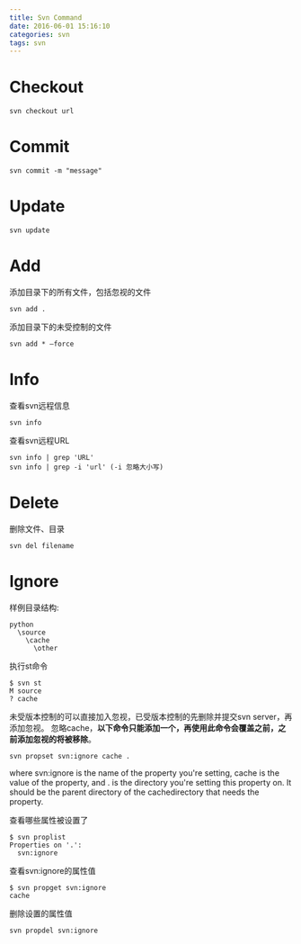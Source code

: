```yaml
---
title: Svn Command
date: 2016-06-01 15:16:10
categories: svn
tags: svn
---
```

# Checkout

    svn checkout url

# Commit 

    svn commit -m "message"

# Update

    svn update

<!-- more -->

# Add
添加目录下的所有文件，包括忽视的文件

    svn add .

添加目录下的未受控制的文件

    svn add * —force

# Info
查看svn远程信息 

    svn info

查看svn远程URL

    svn info | grep 'URL'  
    svn info | grep -i 'url' (-i 忽略大小写)

# Delete
删除文件、目录

    svn del filename

# Ignore
样例目录结构:  

    python  
      \source  
        \cache  
          \other

执行st命令

    $ svn st
    M source
    ? cache

未受版本控制的可以直接加入忽视，已受版本控制的先删除并提交svn server，再添加忽视。
忽略cache，**以下命令只能添加一个，再使用此命令会覆盖之前，之前添加忽视的将被移除**。

    svn propset svn:ignore cache .

where svn:ignore is the name of the property you're setting, cache is the value of the property, and . is the directory you're setting this property on. It should be the parent directory of the cachedirectory that needs the property.

查看哪些属性被设置了

    $ svn proplist
    Properties on '.':
      svn:ignore

查看svn:ignore的属性值

    $ svn propget svn:ignore
    cache

删除设置的属性值 

    svn propdel svn:ignore